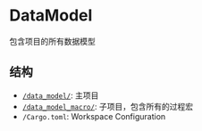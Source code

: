 # DataModel

包含项目的所有数据模型

## 结构

- [`/data_model/`](./data_model/README.md): 主项目
- [`/data_model_macro/`](./data_model_macro/README.md): 子项目，包含所有的过程宏
- `/Cargo.toml`: Workspace Configuration

